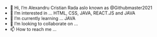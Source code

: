 - 👋 Hi, I’m Alexandru Cristian Rada aslo known as @Githubmaster2021
- 👀 I’m interested in ... HTML, CSS, JAVA, REACT.JS and JAVA
- 🌱 I’m currently learning ... JAVA
- 💞️ I’m looking to collaborate on ...
- 📫 How to reach me ...

<!---
Githubmaster2021/Githubmaster2021 is a ✨ special ✨ repository because its `README.md` (this file) appears on your GitHub profile.
You can click the Preview link to take a look at your changes.
--->
